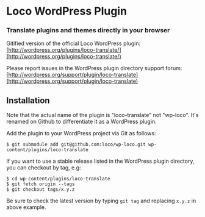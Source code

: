 # Loco WordPress Plugin

### Translate plugins and themes directly in your browser

Gitified version of the official Loco WordPress plugin:  
[http://wordpress.org/plugins/loco-translate/](http://wordpress.org/plugins/loco-translate/)

Please report issues in the WordPress plugin directory support forum:  
[http://wordpress.org/support/plugin/loco-translate](http://wordpress.org/support/plugin/loco-translate)

## Installation

Note that the actual name of the plugin is "loco-translate" not "wp-loco". It's renamed on Github to differentiate it as a WordPress plugin. 

Add the plugin to your WordPress project via Git as follows:

    $ git submodule add git@github.com:loco/wp-loco.git wp-content/plugins/loco-translate
    
If you want to use a stable release listed in the WordPress plugin directory, you can checkout by tag, e.g:

    $ cd wp-content/plugins/loco-translate 
    $ git fetch origin --tags
    $ git checkout tags/x.y.z
    
Be sure to check the latest version by typing `git tag` and replacing `x.y.z` in above example.

